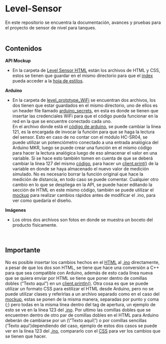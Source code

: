 # Level-Sensor
En este repositorio se encuentra la documentación, avances y pruebas para el proyecto de sensor de nivel para tanques.
<br>
<br>

## Contenidos
**API Mockup**
- En la carpeta de [Level Sensor HTML](https://github.com/Miguel-Carreon/Level-Sensor/tree/main/Level%20Sensor%20HTML) están los archivos de HTML y CSS, estos se tienen que guardar en el mismo directorio para que el [index](https://github.com/Miguel-Carreon/Level-Sensor/blob/main/Level%20Sensor%20HTML/index.html) pueda acceder a la 
[hoja de estilos](https://github.com/Miguel-Carreon/Level-Sensor/blob/main/Level%20Sensor%20HTML/style.css).

**Arduino**
- En la carpeta de [level_prototype_WiFi](https://github.com/Miguel-Carreon/Level-Sensor/tree/main/level_prototipe_WiFi) se encuentran dos archivos, los dos tienen que estar guardados en el mismo directorio, uno de ellos es un header file llamado [arduino_secrets](https://github.com/Miguel-Carreon/Level-Sensor/blob/main/level_prototipe_WiFi/arduino_secrets.h), en esta es donde se tienen que insertar las credenciales WiFi para que el código pueda funcionar en la red en la que se encuentre conectado cada uno. <br>
En el archivo donde está el [código de arduino](https://github.com/Miguel-Carreon/Level-Sensor/blob/main/level_prototipe_WiFi/level_prototipe_WiFi.ino), se puede cambiar la línea 121, es la encargada de invocar la función para que se haga la lectura del sensor. Esto en caso de no contar con el módulo HC-SR04, se puede utilizar un potenciómetro conectado a una entrada analógica del Arduino MKR, luego se puede crear una función en el mismo código para hacer la lectura analógica luego de eso almacenar el valor en una variable. Si se hace esto también tomen en cuenta de que se deberá cambiar la línea 127 del mismo [código]( https://github.com/Miguel-Carreon/Level-Sensor/blob/main/level_prototipe_WiFi/level_prototipe_WiFi.ino), para hacer un [client.print()](https://www.arduino.cc/en/Reference/ClientPrint) de la variable en donde se haya almacenado el nuevo valor de medición simulado. No es necesario borrar la función original que hace la medición de distancia, en todo caso se puede comentar. Cualquier otro cambio en lo que se despliega en la API, se puede hacer editando la sección de HTML en este mismo código, también se puede utilizar el [mockup]( https://github.com/Miguel-Carreon/Level-Sensor/tree/main/Level%20Sensor%20HTML) para realizar cambios rápidos antes de modificar el .ino, para ver como quedaría el diseño.

**Imágenes**
- Los otros dos archivos son fotos en donde se muestra un boceto del producto físicamente.
<br>

## Importante
No es posible insertar los cambios hechos en el [HTML]( https://github.com/Miguel-Carreon/Level-Sensor/blob/main/Level%20Sensor%20HTML/index.html) al [.ino]( https://github.com/Miguel-Carreon/Level-Sensor/blob/main/level_prototipe_WiFi/level_prototipe_WiFi.ino) directamente, a pesar de que los dos son HTML, se tiene que hace una conversión a C++ para que sea compatible con Arduino, además de esto cada línea nueva que se quiera enviar por HTML se tiene que poner dentro de comillas dobles (“Texto aquí”) en un [client.println()](https://www.arduino.cc/en/Reference/ClientPrintln). Otra cosa es que se puede utilizar un formato CSS para estilizar el HTML desde Arduino, pero no se puede utilizar clases y referirlas a un archivo separado como en el caso del [mockup]( https://github.com/Miguel-Carreon/Level-Sensor/tree/main/Level%20Sensor%20HTML), estas se ponen de la misma manera, separadas por punto y coma (;) pero todas en la misma línea dentro del tag de apertura, un ejemplo de esto se ve en la línea 123 del [.ino]( https://github.com/Miguel-Carreon/Level-Sensor/blob/main/level_prototipe_WiFi/level_prototipe_WiFi.ino). Por ultimo las comillas dobles que se encuentren dentro de otro par de comillas dobles en el HTML para Arduino deberán de cambiarse por un (\”Texto aquí\”) o por comillas sencillas (‘Texto aquí’)dependiendo del caso, ejemplo de estos dos casos se puede ver en la línea 123 del [.ino]( https://github.com/Miguel-Carreon/Level-Sensor/blob/main/level_prototipe_WiFi/level_prototipe_WiFi.ino), compararlo con el [CSS](https://github.com/Miguel-Carreon/Level-Sensor/blob/main/Level%20Sensor%20HTML/style.css) para ver los cambios que se tienen que hacer.
